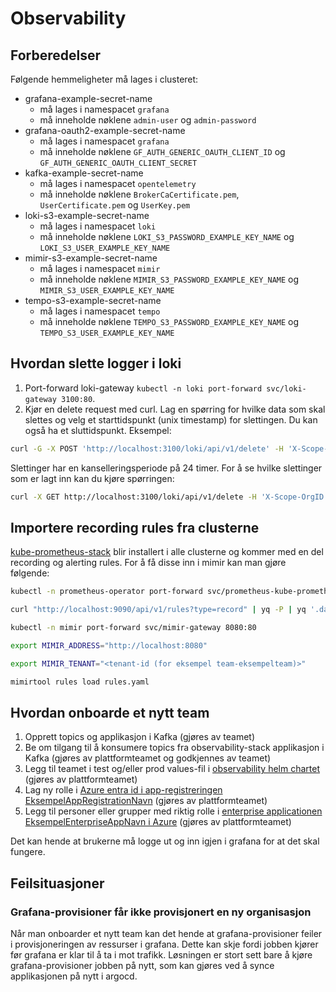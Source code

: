 # Observability

## Forberedelser

Følgende hemmeligheter må lages i clusteret:

- grafana-example-secret-name
  - må lages i namespacet `grafana`
  - må inneholde nøklene `admin-user` og `admin-password`
- grafana-oauth2-example-secret-name
  - må lages i namespacet `grafana`
  - må inneholde nøklene `GF_AUTH_GENERIC_OAUTH_CLIENT_ID` og `GF_AUTH_GENERIC_OAUTH_CLIENT_SECRET`
- kafka-example-secret-name
  - må lages i namespacet `opentelemetry`
  - må inneholde nøklene `BrokerCaCertificate.pem`, `UserCertificate.pem` og `UserKey.pem`
- loki-s3-example-secret-name
  - må lages i namespacet `loki`
  - må inneholde nøklene `LOKI_S3_PASSWORD_EXAMPLE_KEY_NAME` og `LOKI_S3_USER_EXAMPLE_KEY_NAME`
- mimir-s3-example-secret-name
  - må lages i namespacet `mimir`
  - må inneholde nøklene `MIMIR_S3_PASSWORD_EXAMPLE_KEY_NAME` og `MIMIR_S3_USER_EXAMPLE_KEY_NAME`
- tempo-s3-example-secret-name
  - må lages i namespacet `tempo`
  - må inneholde nøklene `TEMPO_S3_PASSWORD_EXAMPLE_KEY_NAME` og `TEMPO_S3_USER_EXAMPLE_KEY_NAME`

## Hvordan slette logger i loki

1. Port-forward loki-gateway `kubectl -n loki port-forward svc/loki-gateway 3100:80`.
2. Kjør en delete request med curl. Lag en spørring for hvilke data som skal slettes og velg et starttidspunkt (unix timestamp) for slettingen. Du kan også ha et sluttidspunkt. Eksempel:

```sh
curl -G -X POST 'http://localhost:3100/loki/api/v1/delete' -H 'X-Scope-OrgID: team-eksempelteam' --data-urlencode 'query={service_name="ExampleServiceName"} |~ "jsonKey1\":\"[0-9]{11}\"|OtherJsonKey\":\"[0-9]{11}\"|ExactSubstring"' --data-urlencode 'start=1739188615'
```

Slettinger har en kanselleringsperiode på 24 timer. For å se hvilke slettinger som er lagt inn kan du kjøre spørringen:

```sh
curl -X GET http://localhost:3100/loki/api/v1/delete -H 'X-Scope-OrgID: team-eksempelteam'
```

## Importere recording rules fra clusterne

[kube-prometheus-stack](https://github.com/prometheus-community/helm-charts/tree/main/charts/kube-prometheus-stack) blir installert i alle clusterne og kommer med en del recording og alerting rules. For å få disse inn i mimir kan man gjøre følgende:

```sh
kubectl -n prometheus-operator port-forward svc/prometheus-kube-prometheus-prometheus 9090

curl "http://localhost:9090/api/v1/rules?type=record" | yq -P | yq '.data' >rules.yaml

kubectl -n mimir port-forward svc/mimir-gateway 8080:80

export MIMIR_ADDRESS="http://localhost:8080"

export MIMIR_TENANT="<tenant-id (for eksempel team-eksempelteam)>"

mimirtool rules load rules.yaml
```

## Hvordan onboarde et nytt team

1. Opprett topics og applikasjon i Kafka (gjøres av teamet)
2. Be om tilgang til å konsumere topics fra observability-stack applikasjon i Kafka (gjøres av plattformteamet og godkjennes av teamet)
3. Legg til teamet i test og/eller prod values-fil i [observability helm chartet](./) (gjøres av plattformteamet)
4. Lag ny rolle i [Azure entra id i app-registreringen EksempelAppRegistrationNavn](https://portal.azure.com/#view/Microsoft_AAD_RegisteredApps/ApplicationMenuBlade/~/AppRoles/appId/000-000-000/isMSAApp~/false) (gjøres av plattformteamet)
5. Legg til personer eller grupper med riktig rolle i [enterprise applicationen EksempelEnterpriseAppNavn i Azure](https://portal.azure.com/#view/Microsoft_AAD_IAM/ManagedAppMenuBlade/~/Users/objectId/111-111-111/appId/000-000-000) (gjøres av plattformteamet)

Det kan hende at brukerne må logge ut og inn igjen i grafana for at det skal fungere.

## Feilsituasjoner

### Grafana-provisioner får ikke provisjonert en ny organisasjon

Når man onboarder et nytt team kan det hende at grafana-provisioner feiler i provisjoneringen av ressurser i grafana. Dette kan skje fordi jobben kjører før grafana er klar til å ta i mot trafikk. Løsningen er stort sett bare å kjøre grafana-provisioner jobben på nytt, som kan gjøres ved å synce applikasjonen på nytt i argocd.
